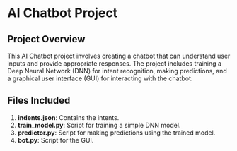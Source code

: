 # AI Chatbot Project

## Project Overview

This AI Chatbot project involves creating a chatbot that can understand user inputs and provide appropriate responses. The project includes training a Deep Neural Network (DNN) for intent recognition, making predictions, and a graphical user interface (GUI) for interacting with the chatbot.

## Files Included

1. **indents.json**: Contains the intents.
2. **train_model.py**: Script for training a simple DNN model.
3. **predictor.py**: Script for making predictions using the trained model.
4. **bot.py**: Script for the GUI.

